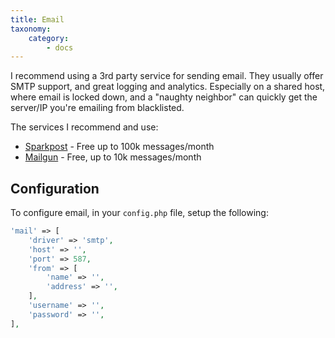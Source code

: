```yaml
---
title: Email
taxonomy:
    category:
        - docs
---
```


I recommend using a 3rd party service for sending email. They usually offer SMTP support, and great logging and analytics. Especially on a shared host, where email is locked down, and a "naughty neighbor" can quickly get the server/IP you're emailing from blacklisted.

The services I recommend and use:

* [Sparkpost](http://www.sparkpost.com) - Free up to 100k messages/month
* [Mailgun](http://www.mailgun.com) - Free, up to 10k messages/month


## Configuration
To configure email, in your `config.php` file, setup the following:

```php
'mail' => [
    'driver' => 'smtp',
    'host' => '',
    'port' => 587,
    'from' => [
        'name' => '',
        'address' => '',
    ],
    'username' => '',
    'password' => '',
],
```